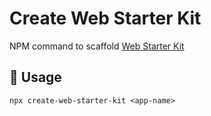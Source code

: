 # Create Web Starter Kit

NPM command to scaffold [Web Starter Kit](https://github.com/hsnice16/web-starter-kit)

## 🔌 Usage

```shell
npx create-web-starter-kit <app-name>
```

